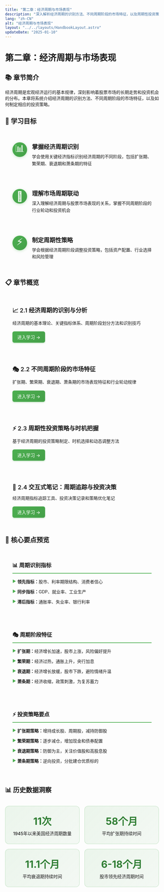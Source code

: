 ```yaml
---
title: "第二章：经济周期与市场表现"
description: "深入解析经济周期的识别方法、不同周期阶段的市场特征，以及周期性投资策略的实施要点"
lang: "zh-CN"
alt: "经济周期与市场表现"
layout: "../../layouts/HandbookLayout.astro"
updateDate: "2025-01-10"
---
```


# 第二章：经济周期与市场表现

## 📚 章节简介

经济周期是宏观经济运行的基本规律，深刻影响着股票市场的长期走势和投资机会的分布。本章将系统介绍经济周期的识别方法、不同周期阶段的市场特征，以及如何制定相应的投资策略。

## 🎯 学习目标

<div class="learning-objectives">
<div class="objective-item">
<div class="objective-icon">📊</div>
<div class="objective-content">
<h4>掌握经济周期识别</h4>
<p>学会使用关键经济指标识别经济周期的不同阶段，包括扩张期、繁荣期、衰退期和萧条期的特征</p>
</div>
</div>
<div class="objective-item">
<div class="objective-icon">🔄</div>
<div class="objective-content">
<h4>理解市场周期联动</h4>
<p>深入理解经济周期与股票市场表现的关系，掌握不同周期阶段的行业轮动和投资机会</p>
</div>
</div>
<div class="objective-item">
<div class="objective-icon">⚡</div>
<div class="objective-content">
<h4>制定周期性策略</h4>
<p>学会根据经济周期阶段调整投资策略，包括资产配置、行业选择和风险管理</p>
</div>
</div>
</div>

## 📋 章节概览

<div class="chapter-overview">
<div class="overview-item">
<h4>📈 2.1 经济周期的识别与分析</h4>
<p>经济周期的基本理论、关键指标体系、周期阶段划分方法和识别技巧</p>
<div class="subsection-links">
<a href="/book2/202_Chapter2/2.1_Economic_Cycle_Identification_CN" class="subsection-link">进入学习 →</a>
</div>
</div>
<div class="overview-item">
<h4>🎭 2.2 不同周期阶段的市场特征</h4>
<p>扩张期、繁荣期、衰退期、萧条期的市场表现特征和行业轮动规律</p>
<div class="subsection-links">
<a href="/book2/202_Chapter2/2.2_Market_Characteristics_by_Cycle_CN" class="subsection-link">进入学习 →</a>
</div>
</div>
<div class="overview-item">
<h4>⚡ 2.3 周期性投资策略与时机把握</h4>
<p>基于经济周期的投资策略制定、时机选择和动态调整方法</p>
<div class="subsection-links">
<a href="/book2/202_Chapter2/2.3_Cyclical_Investment_Strategies_CN" class="subsection-link">进入学习 →</a>
</div>
</div>
<div class="overview-item">
<h4>📝 2.4 交互式笔记：周期追踪与投资决策</h4>
<p>经济周期指标追踪工具、投资决策记录和策略优化笔记</p>
<div class="subsection-links">
<a href="/book2/202_Chapter2/2.4_Interactive_Notes_Cycle_Tracking_CN" class="subsection-link">进入学习 →</a>
</div>
</div>
</div>

## 🔑 核心要点预览

<div class="key-points-preview">
<div class="point-category">
<h4>📊 周期识别指标</h4>
<ul>
<li><strong>领先指标：</strong>股市、利率期限结构、消费者信心</li>
<li><strong>同步指标：</strong>GDP、就业率、工业生产</li>
<li><strong>滞后指标：</strong>通胀率、失业率、银行利率</li>
</ul>
</div>
<div class="point-category">
<h4>🎭 周期阶段特征</h4>
<ul>
<li><strong>扩张期：</strong>经济增长加速，股市上涨，风险偏好提升</li>
<li><strong>繁荣期：</strong>经济过热，通胀上升，央行加息</li>
<li><strong>衰退期：</strong>经济增长放缓，股市下跌，避险情绪升温</li>
<li><strong>萧条期：</strong>经济收缩，政策刺激，为复苏蓄力</li>
</ul>
</div>
<div class="point-category">
<h4>⚡ 投资策略要点</h4>
<ul>
<li><strong>扩张期策略：</strong>增持成长股、周期股，减持防御股</li>
<li><strong>繁荣期策略：</strong>逐步减仓，增加现金和债券配置</li>
<li><strong>衰退期策略：</strong>防御为主，关注价值股和高股息股</li>
<li><strong>萧条期策略：</strong>逆向投资，分批建仓优质标的</li>
</ul>
</div>
</div>

## 📊 历史数据洞察

<div class="historical-insights">
<div class="insight-item">
<div class="insight-metric">11次</div>
<div class="insight-label">1945年以来美国经济周期数量</div>
</div>
<div class="insight-item">
<div class="insight-metric">58个月</div>
<div class="insight-label">平均扩张期持续时间</div>
</div>
<div class="insight-item">
<div class="insight-metric">11.1个月</div>
<div class="insight-label">平均衰退期持续时间</div>
</div>
<div class="insight-item">
<div class="insight-metric">6-18个月</div>
<div class="insight-label">股市领先经济周期时间</div>
</div>
</div>

<style>
/* 学习目标样式 */
.learning-objectives {
  display: grid;
  gap: 1.5rem;
  margin: 2rem 0;
}

.objective-item {
  display: flex;
  align-items: flex-start;
  gap: 1rem;
  background: var(--card-bg);
  border: 1px solid var(--border-color);
  border-radius: 12px;
  padding: 1.5rem;
  transition: all 0.3s ease;
}

.objective-item:hover {
  transform: translateY(-2px);
  box-shadow: 0 4px 16px rgba(0, 0, 0, 0.1);
}

.objective-icon {
  font-size: 2rem;
  background: linear-gradient(135deg, #4CAF50 0%, #45a049 100%);
  color: white;
  width: 3rem;
  height: 3rem;
  border-radius: 50%;
  display: flex;
  align-items: center;
  justify-content: center;
  flex-shrink: 0;
  box-shadow: 0 2px 8px rgba(76, 175, 80, 0.3);
}

.objective-content h4 {
  margin: 0 0 0.5rem 0;
  color: var(--text-primary);
  font-size: 1.2rem;
  font-weight: 600;
}

.objective-content p {
  margin: 0;
  color: var(--text-secondary);
  line-height: 1.6;
}

/* 章节概览样式 */
.chapter-overview {
  display: grid;
  gap: 1.5rem;
  margin: 2rem 0;
}

.overview-item {
  background: var(--card-bg);
  border: 1px solid var(--border-color);
  border-radius: 12px;
  padding: 1.5rem;
  transition: all 0.3s ease;
}

.overview-item:hover {
  transform: translateY(-2px);
  box-shadow: 0 4px 16px rgba(0, 0, 0, 0.1);
}

.overview-item h4 {
  margin: 0 0 0.75rem 0;
  color: var(--text-primary);
  font-size: 1.2rem;
  font-weight: 600;
}

.overview-item p {
  margin: 0 0 1rem 0;
  color: var(--text-secondary);
  line-height: 1.6;
}

.subsection-links {
  display: flex;
  gap: 0.75rem;
  flex-wrap: wrap;
}

.subsection-link {
  background: linear-gradient(135deg, #4CAF50 0%, #45a049 100%);
  color: white;
  text-decoration: none;
  padding: 0.5rem 1rem;
  border-radius: 6px;
  font-size: 0.9rem;
  font-weight: 500;
  transition: all 0.3s ease;
  box-shadow: 0 2px 4px rgba(76, 175, 80, 0.3);
}

.subsection-link:hover {
  background: linear-gradient(135deg, #45a049 0%, #388e3c 100%);
  transform: translateY(-1px);
  box-shadow: 0 4px 8px rgba(76, 175, 80, 0.4);
}

/* 核心要点预览样式 */
.key-points-preview {
  display: grid;
  grid-template-columns: repeat(auto-fit, minmax(280px, 1fr));
  gap: 1.5rem;
  margin: 2rem 0;
}

.point-category {
  background: var(--card-bg);
  border: 1px solid var(--border-color);
  border-radius: 12px;
  padding: 1.5rem;
}

.point-category h4 {
  margin: 0 0 1rem 0;
  color: var(--text-primary);
  font-size: 1.1rem;
  font-weight: 600;
  border-bottom: 2px solid #4CAF50;
  padding-bottom: 0.5rem;
}

.point-category ul {
  margin: 0;
  padding: 0;
  list-style: none;
}

.point-category li {
  margin: 0.75rem 0;
  padding-left: 1rem;
  position: relative;
  color: var(--text-secondary);
  line-height: 1.5;
}

.point-category li::before {
  content: "▶";
  position: absolute;
  left: 0;
  color: #4CAF50;
  font-size: 0.8rem;
}

.point-category strong {
  color: var(--text-primary);
  font-weight: 600;
}

/* 历史数据洞察样式 */
.historical-insights {
  display: grid;
  grid-template-columns: repeat(auto-fit, minmax(200px, 1fr));
  gap: 1rem;
  margin: 2rem 0;
}

.insight-item {
  background: linear-gradient(135deg, rgba(76, 175, 80, 0.1) 0%, rgba(69, 160, 73, 0.05) 100%);
  border: 1px solid rgba(76, 175, 80, 0.3);
  border-radius: 12px;
  padding: 1.5rem;
  text-align: center;
  transition: all 0.3s ease;
}

.insight-item:hover {
  transform: translateY(-2px);
  box-shadow: 0 4px 16px rgba(76, 175, 80, 0.2);
}

.insight-metric {
  font-size: 2rem;
  font-weight: 700;
  color: #2E7D32;
  margin-bottom: 0.5rem;
}

.insight-label {
  font-size: 0.9rem;
  color: var(--text-secondary);
  font-weight: 500;
}

/* 暗色主题适配 */
[data-theme="dark"] .objective-icon {
  background: linear-gradient(135deg, #66BB6A 0%, #4CAF50 100%);
  color: #1B5E20;
}

[data-theme="dark"] .subsection-link {
  background: linear-gradient(135deg, #66BB6A 0%, #4CAF50 100%);
  color: #1B5E20;
}

[data-theme="dark"] .subsection-link:hover {
  background: linear-gradient(135deg, #4CAF50 0%, #388e3c 100%);
  color: white;
}

[data-theme="dark"] .insight-metric {
  color: #81C784;
}

/* 响应式设计 */
@media (max-width: 768px) {
  .learning-objectives,
  .chapter-overview {
    gap: 1rem;
  }
  
  .objective-item,
  .overview-item {
    padding: 1rem;
  }
  
  .key-points-preview {
    grid-template-columns: 1fr;
    gap: 1rem;
  }
  
  .historical-insights {
    grid-template-columns: repeat(2, 1fr);
  }
}

@media (max-width: 480px) {
  .historical-insights {
    grid-template-columns: 1fr;
  }
}
</style> 
 
 
 